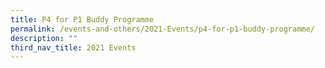 ```yaml
---
title: P4 for P1 Buddy Programme
permalink: /events-and-others/2021-Events/p4-for-p1-buddy-programme/
description: ""
third_nav_title: 2021 Events
---
```

